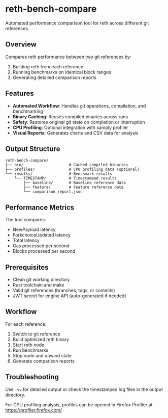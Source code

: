 # reth-bench-compare

Automated performance comparison tool for reth across different git references.

## Overview

Compares reth performance between two git references by:
1. Building reth from each reference
2. Running benchmarks on identical block ranges
3. Generating detailed comparison reports

## Features

- **Automated Workflow**: Handles git operations, compilation, and benchmarking
- **Binary Caching**: Reuses compiled binaries across runs
- **Safety**: Restores original git state on completion or interruption
- **CPU Profiling**: Optional integration with samply profiler
- **Visual Reports**: Generates charts and CSV data for analysis

## Output Structure

```
reth-bench-compare/
├── bin/                    # Cached compiled binaries
├── profiles/               # CPU profiling data (optional)
└── results/                # Benchmark results
    └── TIMESTAMP/          # Timestamped results
        ├── baseline/       # Baseline reference data
        ├── feature/        # Feature reference data
        └── comparison_report.json
```

## Performance Metrics

The tool compares:
- NewPayload latency
- ForkchoiceUpdated latency
- Total latency
- Gas processed per second
- Blocks processed per second

## Prerequisites

- Clean git working directory
- Rust toolchain and make
- Valid git references (branches, tags, or commits)
- JWT secret for engine API (auto-generated if needed)

## Workflow

For each reference:
1. Switch to git reference
2. Build optimized reth binary
3. Start reth node
4. Run benchmarks
5. Stop node and unwind state
6. Generate comparison reports

## Troubleshooting

Use `-vv` for detailed output or check the timestamped log files in the output directory.

For CPU profiling analysis, profiles can be opened in Firefox Profiler at https://profiler.firefox.com/